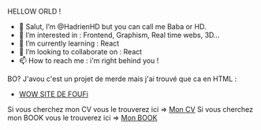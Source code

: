 HELLOW ORLD !

- 👋 Salut, I’m @HadrienHD but you can call me Baba or HD.
- 👀 I’m interested in : Frontend, Graphism, Real time webs, 3D...
- 🌱 I’m currently learning : React
- 💞️ I’m looking to collaborate on : React
- 📫 How to reach me : i'm right behind you !

BO? 
J'avou c'est un projet de merde mais j'ai trouvé que ca en HTML :
- [WOW SITE DE FOUFi](https://hadrienhd.github.io/HadrienHD/)

Si vous cherchez mon CV vous le trouverez ici => [Mon CV](https://hadrienhd.github.io/HadrienHD/CV/cv.pdf)</n>
Si vous cherchez mon BOOK vous le trouverez ici => [Mon BOOK](https://hadrienhd.github.io/HadrienHD/CV/Book.pdf)
